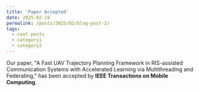 ```yaml
---
title: 'Paper Accepted'
date: 2025-02-19
permalink: /posts/2025/02/blog-post-2/
tags:
  - cool posts
  - category1
  - category2
---
```


Our paper, "A Fast UAV Trajectory Planning Framework in RIS-assisted Communication Systems with Accelerated Learning via Multithreading and Federating," has been accepted by **IEEE Transactions on Mobile Computing**.
